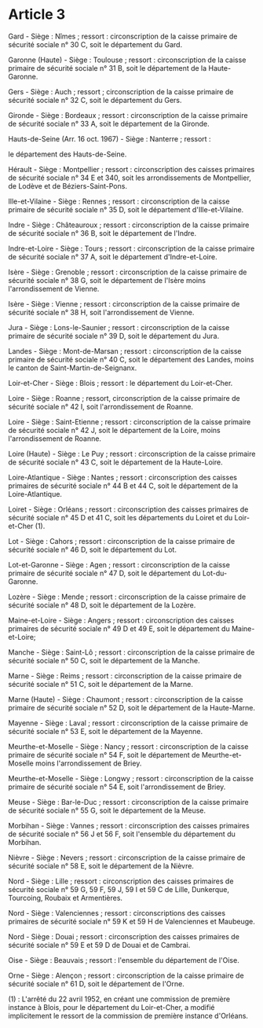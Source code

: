 # Article 3

Gard - Siège : Nîmes ; ressort : circonscription de la caisse primaire de sécurité sociale n° 30 C, soit le département du Gard.

Garonne (Haute) - Siège : Toulouse ; ressort : circonscription de la caisse primaire de sécurité sociale n° 31 B, soit le département de la Haute-Garonne.

Gers - Siège : Auch ; ressort ; circonscription de la caisse primaire de sécurité sociale n° 32 C, soit le département du Gers.

Gironde - Siège : Bordeaux ; ressort : circonscription de la caisse primaire de sécurité sociale n° 33 A, soit le département de la Gironde.

Hauts-de-Seine (Arr. 16 oct. 1967) - Siège : Nanterre ; ressort :

le département des Hauts-de-Seine.

Hérault - Siège : Montpellier ; ressort : circonscription des caisses primaires de sécurité sociale n° 34 E et 340, soit les arrondissements de Montpellier, de Lodève et de Béziers-Saint-Pons.

Ille-et-Vilaine - Siège : Rennes ; ressort : circonscription de la caisse primaire de sécurité sociale n° 35 D, soit le département d'Ille-et-Vilaine.

Indre - Siège : Châteauroux ; ressort : circonscription de la caisse primaire de sécurité sociale n° 36 B, soit le département de l'Indre.

Indre-et-Loire - Siège : Tours ; ressort : circonscription de la caisse primaire de sécurité sociale n° 37 A, soit le département d'Indre-et-Loire.

Isère - Siège : Grenoble ; ressort : circonscription de la caisse primaire de sécurité sociale n° 38 G, soit le département de l'Isère moins l'arrondissement de Vienne.

Isère - Siège : Vienne ; ressort : circonscription de la caisse primaire de sécurité sociale n° 38 H, soit l'arrondissement de Vienne.

Jura - Siège : Lons-le-Saunier ; ressort  : circonscription de la caisse primaire de sécurité sociale n° 39 D, soit le département du Jura.

Landes - Siège : Mont-de-Marsan ; ressort : circonscription de la caisse primaire de sécurité sociale n° 40 C, soit le département des Landes, moins le canton de Saint-Martin-de-Seignanx.

Loir-et-Cher - Siège : Blois ; ressort : le département du Loir-et-Cher.

Loire - Siège : Roanne ; ressort, circonscription de la caisse primaire de sécurité sociale n° 42 I, soit l'arrondissement de Roanne.

Loire - Siège : Saint-Etienne ; ressort : circonscription de la caisse primaire de sécurité sociale n° 42 J, soit le département de la Loire, moins l'arrondissement de Roanne.

Loire (Haute) - Siège : Le Puy ; ressort : circonscription de la caisse primaire de sécurité sociale n° 43 C, soit le département de la Haute-Loire.

Loire-Atlantique - Siège : Nantes ; ressort : circonscription des caisses primaires de sécurité sociale n° 44 B et 44 C, soit le département de la Loire-Atlantique.

Loiret - Siège : Orléans ; ressort : circonscription des caisses primaires de sécurité sociale n° 45 D et 41 C, soit les départements du Loiret et du Loir-et-Cher (1).

Lot - Siège : Cahors ; ressort : circonscription de la caisse primaire de sécurité sociale n° 46 D, soit le département du Lot.

Lot-et-Garonne - Siège : Agen ; ressort : circonscription de la caisse primaire de sécurité sociale n° 47 D, soit le département du Lot-du-Garonne.

Lozère - Siège : Mende ; ressort : circonscription de la caisse primaire de sécurité sociale n° 48 D, soit le département de la Lozère.

Maine-et-Loire - Siège : Angers ; ressort : circonscription des caisses primaires de sécurité sociale n° 49 D et 49 E, soit le département du Maine-et-Loire;

Manche - Siège : Saint-Lô ; ressort : circonscription de la caisse primaire de sécurité sociale n° 50 C, soit le département de la Manche.

Marne - Siège : Reims ; ressort : circonscription de la caisse primaire de sécurité sociale n° 51 C, soit le département de la Marne.

Marne (Haute) - Siège : Chaumont ; ressort : circonscription de la caisse primaire de sécurité sociale n° 52 D, soit le département de la Haute-Marne.

Mayenne - Siège : Laval ; ressort : circonscription de la caisse primaire de sécurité sociale n° 53 E, soit le département de la Mayenne.

Meurthe-et-Moselle - Siège : Nancy ; ressort : circonscription de la caisse primaire de sécurité sociale n° 54 F, soit le département de Meurthe-et-Moselle moins l'arrondissement de Briey.

Meurthe-et-Moselle - Siège : Longwy ; ressort : circonscription de la caisse primaire de sécurité sociale n° 54 E, soit l'arrondissement de Briey.

Meuse - Siège : Bar-le-Duc ; ressort : circonscription de la caisse primaire de sécurité sociale n° 55 G, soit le département de la Meuse.

Morbihan - Siège : Vannes ; ressort : circonscription des caisses primaires de sécurité sociale n° 56 J et 56 F, soit l'ensemble du département du Morbihan.

Nièvre - Siège : Nevers ; ressort : circonscription de la caisse primaire de sécurité sociale n° 58 E, soit le département de la Nièvre.

Nord - Siège : Lille ; ressort : circonscription des caisses primaires de sécurité sociale n° 59 G, 59 F, 59 J, 59 I et 59 C de Lille, Dunkerque, Tourcoing, Roubaix et Armentières.

Nord - Siège : Valenciennes ; ressort : circonscriptions des caisses primaires de sécurité sociale n° 59 K et 59 H de Valenciennes et Maubeuge.

Nord - Siège : Douai ; ressort : circonscription des caisses primaires de sécurité sociale n° 59 E et 59 D de Douai et de Cambrai.

Oise - Siège : Beauvais ; ressort : l'ensemble du département de l'Oise.

Orne - Siège : Alençon ; ressort : circonscription de la caisse primaire de sécurité sociale n° 61 D, soit le département de l'Orne.

(1) : L'arrêté du 22 avril 1952, en créant une commission de première instance à Blois, pour le département du Loir-et-Cher, a modifié implicitement le ressort de la commission de première instance d'Orléans.
